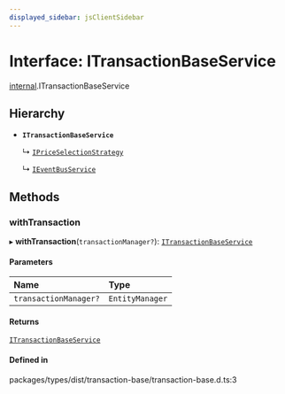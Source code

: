 ```yaml
---
displayed_sidebar: jsClientSidebar
---
```


# Interface: ITransactionBaseService

[internal](../modules/internal-8.md).ITransactionBaseService

## Hierarchy

- **`ITransactionBaseService`**

  ↳ [`IPriceSelectionStrategy`](internal-8.internal.IPriceSelectionStrategy.md)

  ↳ [`IEventBusService`](internal-8.IEventBusService.md)

## Methods

### withTransaction

▸ **withTransaction**(`transactionManager?`): [`ITransactionBaseService`](internal-8.ITransactionBaseService.md)

#### Parameters

| Name | Type |
| :------ | :------ |
| `transactionManager?` | `EntityManager` |

#### Returns

[`ITransactionBaseService`](internal-8.ITransactionBaseService.md)

#### Defined in

packages/types/dist/transaction-base/transaction-base.d.ts:3
